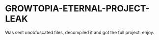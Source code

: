 # GROWTOPIA-ETERNAL-PROJECT-LEAK
Was sent unobfuscated files, decompiled it and got the full project. enjoy.
